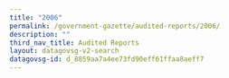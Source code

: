 ```yaml
---
title: "2006"
permalink: /government-gazette/audited-reports/2006/
description: ""
third_nav_title: Audited Reports
layout: datagovsg-v2-search
datagovsg-id: d_8859aa7a4ee73fd90eff61ffaa8aeff7
---
```

